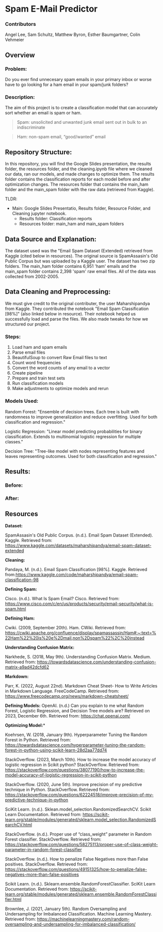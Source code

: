 # Spam E-Mail Predictor
### Contributors
Angel Lee, Sam Schultz, Matthew Byron, Esther Baumgartner, Colin Vehmeier

## Overview
### Problem:
Do you ever find unnecesary spam emails in your primary inbox or worse have to go looking for a ham email in your spam/junk folders?

### Description:

The aim of this project is to create a classification model that can accurately sort whether an email is spam or ham. 
> Spam: unsolicited and unwanted junk email sent out in bulk to an indiscriminate

> Ham: non-spam email, “good/wanted” email

## Repository Structure:

In this repository, you will find the Google Slides presentation, the results folder, the resources folder, and the cleaning.ipynb file where we cleaned our data, ran our models, and made changes to optimize them. The results folder contains the classification reports for each model before and after optimization changes. The resources folder that contains the main_ham folder and the main_spam folder with the raw data (retrieved from Kaggle). 

TLDR:
- Main: Google Slides Presentatio, Results folder, Resource Folder, and Cleaning jupyter notebook.
  - Results folder: Classification reports
  - Resources folder: main_ham and main_spam folders

## Data Source and Explanation:

The dataset used was the "Email Spam Dataset (Extended) retrieved from Kaggle (cited below in resources). The original source is SpamAssasin's Old Public Corpus but was uploaded by a Kaggle user. The dataset has two zip folders. The main_ham folder contains 6,951 'ham' emails and the main_spam folder contains 2,398 'spam' raw email files. All of the data was collected from 2002-2005.

## Data Cleaning and Preprocessing:

We must give credit to the original contributer, the user Maharshipandya from Kaggle. They contributed the notebook "Email Spam Classification [98%]" (also linked below in resource). Their notebook helped us successfully load and parse the files. We also made tweaks for how we structured our project.

### Steps:
1. Load ham and spam emails
2. Parse email files
3. BeautifulSoup to convert Raw Email files to text
4. Count word frequencies
5. Convert the word counts of any email to a vector
6. Create pipeline
7. Prepare and train test sets
8. Run classification models
9. Make adjustments to optimize models and rerun

### Models Used:
Random Forest: "Ensemble of decision trees. Each tree is built with randomness to improve generalization and reduce overfitting. Used for both classification and regression."

Logistic Regression: "Linear model predicting probabilities for binary classification. Extends to multinomial logistic regression for multiple classes."

Decision Tree: "Tree-like model with nodes representing features and leaves representing outcomes. Used for both classification and regression."

## Results:

### Before:

### After:

## Resources

**Dataset:**

SpamAssasin's Old Public Corpus. (n.d.). Email Spam Dataset (Extended). Kaggle. Retrieved from: https://www.kaggle.com/datasets/maharshipandya/email-spam-dataset-extended

**Cleaning:**

Pandaya, M. (n.d.). Email Spam Classification [98%]. Kaggle. Retrieved from:https://www.kaggle.com/code/maharshipandya/email-spam-classification-98

**Defining Spam:**

Cisco. (n.d.). What Is Spam Email? Cisco. Retrieved from: https://www.cisco.com/c/en/us/products/security/email-security/what-is-spam.html

**Defining Ham:**

Cwiki. (2009, September 20th). Ham. CWiki. Retrieved from: https://cwiki.apache.org/confluence/display/spamassassin/Ham#:~:text=%22Ham%22%20is%20e%2Dmail,non%2Dspam%22%2C%20instead

**Understanding Confusion Matrix:**

Narkhede, S. (2018, May 9th). Understanding Confusion Matrix. Medium. Retrieved from: https://towardsdatascience.com/understanding-confusion-matrix-a9ad42dcfd62

**Markdown:**

Parr, K. (2022, August 22nd). Markdown Cheat Sheet- How to Write Articles in Markdown Language. FreeCodeCamp. Retrieved from: https://www.freecodecamp.org/news/markdown-cheatsheet/

**Defining Models:**
OpenAI. (n.d.) Can you explain to me what Random Forest, Logistic Regression, and Decision Tree models are? Retrieved on 2023, December 6th. Retrieved from: https://chat.openai.com/

**Optimizing Model:***

Koehrsen, W. (2018, January 9th). Hyperparameter Tuning the Random Forest in Python. Retrieved from: https://towardsdatascience.com/hyperparameter-tuning-the-random-forest-in-python-using-scikit-learn-28d2aa77dd74

StackOverflow. (2023, March 10th). How to increase the model accuracy of logistic regression in Scikit python? StackOverflow. Retrieved from: https://stackoverflow.com/questions/38077190/how-to-increase-the-model-accuracy-of-logistic-regression-in-scikit-python

StackOverflow. (2020, June 5th). Improve precision of my predictive technique in Python. StackOverflow. Retrieved from: https://stackoverflow.com/questions/62224518/improve-precision-of-my-predictive-technique-in-python

SciKit Learn. (n.d.). Sklean.model_selection.RandomizedSearchCV. Scikit Learn Documentation. Retrieved from: https://scikit-learn.org/stable/modules/generated/sklearn.model_selection.RandomizedSearchCV.html 

StackOverflow. (n.d.). Proper use of “class_weight” parameter in Random Forest classifier. StackOverflow. Retrieved from: https://stackoverflow.com/questions/58275113/proper-use-of-class-weight-parameter-in-random-forest-classifier

StackOverflow. (n.d.). How to penalize False Negatives more than False positives. StackOverflow. Retrieved from: https://stackoverflow.com/questions/49151325/how-to-penalize-false-negatives-more-than-false-positives

Scikit Learn. (n.d.). Sklearn.ensemble.RandomForestClassifier. SciKit Learn Documentation. Retrieved from: https://scikit-learn.org/stable/modules/generated/sklearn.ensemble.RandomForestClassifier.html

Brownlee, J. (2021, January 5th). Random Oversampling and Undersampling for Imbalanced Classification. Machine Learning Mastery. Retrieved from: https://machinelearningmastery.com/random-oversampling-and-undersampling-for-imbalanced-classification/

